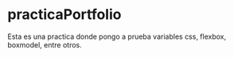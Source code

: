 # practicaPortfolio
Esta es una practica donde pongo a prueba variables css, flexbox, boxmodel, entre otros.
